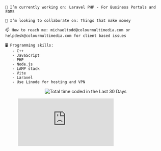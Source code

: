     🔭 I’m currently working on: Laravel PHP - For Business Portals and EDMS

    👯 I’m looking to collaborate on: Things that make money 

    📫 How to reach me: michaeltodd@colourmultimedia.com or helpdesk@colourmultimedia.com for client based issues
    
    🖥️ Programming skills:
       - C++
       - JavaScript
       - PHP
       - Node.js
       - LAMP stack
       - Vite
       - Laravel
       - Use Linode for hosting and VPN
       
<p align="center" width="400px">
  <img src="https://wakatime.com/share/@018d5746-4789-4e85-83ff-efc605552b99/4f3e8472-f827-4b56-ab87-c625ac0f345f.svg" alt="Total time coded in the Last 30 Days" />
</p>

<figure><embed src="https://wakatime.com/share/@018d5746-4789-4e85-83ff-efc605552b99/50d18bd3-09b9-4a7d-8345-a2d029782fad.svg"></embed></figure>


